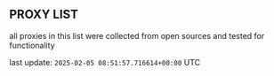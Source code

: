 ## PROXY LIST

all proxies in this list were collected from open sources and tested for functionality

last update: `2025-02-05 08:51:57.716614+00:00` UTC